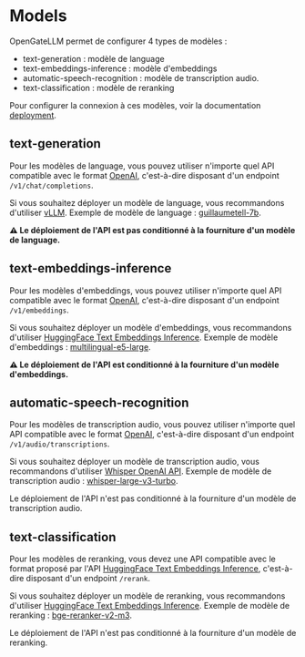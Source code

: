 # Models

OpenGateLLM permet de configurer 4 types de modèles :
- text-generation : modèle de language
- text-embeddings-inference : modèle d'embeddings
- automatic-speech-recognition : modèle de transcription audio.
- text-classification : modèle de reranking

Pour configurer la connexion à ces modèles, voir la documentation [deployment](./deployment.md).

## text-generation

Pour les modèles de language, vous pouvez utiliser n'importe quel API compatible avec le format [OpenAI](https://platform.openai.com/docs/api-reference/chat/create), c'est-à-dire disposant d'un endpoint `/v1/chat/completions`.

Si vous souhaitez déployer un modèle de language, vous recommandons d'utiliser [vLLM](https://github.com/vllm-project/vllm). Exemple de modèle de language : [guillaumetell-7b](https://huggingface.co/AgentPublic/guillaumetell-7b).

**⚠️ Le déploiement de l'API est pas conditionné à la fourniture d'un modèle de language.**

## text-embeddings-inference

Pour les modèles d'embeddings, vous pouvez utiliser n'importe quel API compatible avec le format [OpenAI](https://platform.openai.com/docs/api-reference/embeddings), c'est-à-dire disposant d'un endpoint `/v1/embeddings`.

Si vous souhaitez déployer un modèle d'embeddings, vous recommandons d'utiliser [HuggingFace Text Embeddings Inference](https://github.com/huggingface/text-embeddings-inference). Exemple de modèle d'embeddings : [multilingual-e5-large](https://huggingface.co/intfloat/multilingual-e5-large).

**⚠️ Le déploiement de l'API est conditionné à la fourniture d'un modèle d'embeddings.**

## automatic-speech-recognition

Pour les modèles de transcription audio, vous pouvez utiliser n'importe quel API compatible avec le format [OpenAI](https://platform.openai.com/docs/api-reference/audio/create-transcription), c'est-à-dire disposant d'un endpoint `/v1/audio/transcriptions`.

Si vous souhaitez déployer un modèle de transcription audio, vous recommandons d'utiliser [Whisper OpenAI API](https://github.com/etalab-ia/whisper-openai-api). Exemple de modèle de transcription audio : [whisper-large-v3-turbo](https://huggingface.co/openai/whisper-large-v3-turbo).

Le déploiement de l'API n'est pas conditionné à la fourniture d'un modèle de transcription audio.

## text-classification

Pour les modèles de reranking, vous devez une API compatible avec le format proposé par l'API [HuggingFace Text Embeddings Inference](https://huggingface.github.io/text-embeddings-inference/), c'est-à-dire disposant d'un endpoint `/rerank`.

Si vous souhaitez déployer un modèle de reranking, vous recommandons d'utiliser [HuggingFace Text Embeddings Inference](https://github.com/huggingface/text-embeddings-inference). Exemple de modèle de reranking : [bge-reranker-v2-m3](https://huggingface.co/BAAI/bge-reranker-v2-m3).

Le déploiement de l'API n'est pas conditionné à la fourniture d'un modèle de reranking.
